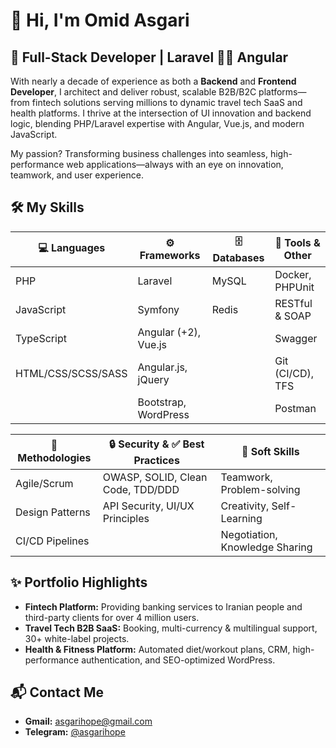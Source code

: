 # 👋 Hi, I'm Omid Asgari

## 🚀 Full-Stack Developer    |   Laravel 🫶🏻 Angular 

With nearly a decade of experience as both a **Backend** and **Frontend Developer**, 
I architect and deliver robust, scalable B2B/B2C platforms—from fintech solutions serving millions to dynamic travel tech SaaS and health platforms. 
I thrive at the intersection of UI innovation and backend logic, blending PHP/Laravel expertise with Angular, Vue.js, and modern JavaScript. 

My passion? Transforming business challenges into seamless, high-performance web applications—always with an eye on innovation, teamwork, and user experience.


## 🛠️ My Skills
<div align="left">
  
| 💻 Languages       | ⚙️ Frameworks           | 🗄️ Databases      | 🧰 Tools & Other     |
|-------------------|-------------------------|-------------------|----------------------|
| PHP               | Laravel                 | MySQL             | Docker, PHPUnit      |
| JavaScript        | Symfony                 | Redis             | RESTful & SOAP       |
| TypeScript        | Angular (+2), Vue.js    |                   | Swagger              |
| HTML/CSS/SCSS/SASS| Angular.js, jQuery      |                   | Git (CI/CD), TFS     |
|                   | Bootstrap, WordPress    |                   | Postman              |

</div>


<div align="left">
  
| 🧠 Methodologies         | 🔒 Security & ✅ Best Practices  | 🤝 Soft Skills                |
|-------------------------|----------------------------------|------------------------------|
| Agile/Scrum             | OWASP, SOLID, Clean Code, TDD/DDD| Teamwork, Problem-solving    |
| Design Patterns         | API Security, UI/UX Principles   | Creativity, Self-Learning    |
| CI/CD Pipelines         |                                  | Negotiation, Knowledge Sharing|

</div>


## ✨ Portfolio Highlights

- **Fintech Platform:** Providing banking services to Iranian people and third-party clients for over 4 million users.
- **Travel Tech B2B SaaS:** Booking, multi-currency & multilingual support, 30+ white-label projects.
- **Health & Fitness Platform:** Automated diet/workout plans, CRM, high-performance authentication, and SEO-optimized WordPress.


## 📬 Contact Me

- **Gmail:** [asgarihope@gmail.com](mailto:asgarihope@gmail.com)
- **Telegram:** [@asgarihope](https://t.me/thisisomid)
